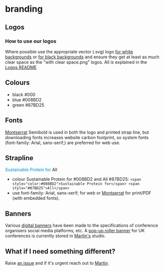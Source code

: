 # branding
## Logos
### How to use our logos
Where possible use the appropriate vector (.svg) logo [for white backgrounds](Logos/AMYBO%20logo%20-%20black%20for%20very%20light%20backgrounds.svg) or [for black backgrounds](Logos/AMYBO%20logo%20-%20white%20for%20very%20dark%20backgrounds.svg) and ensure they get at least as much clear space as the "with clear space.png" logos.  All is explained in the [Logos README](Logos/README.md)
## Colours
- black #000
- blue #008BD2
- green #87BD25
## Fonts
[Montserrat](https://github.com/JulietaUla/Montserrat) Semibold is used in both the logo and printed strap line, but downloading fonts increases website carbon footprint, so system fonts (font-family: Arial, sans-serif;) are preferred for web use.
## Strapline
<span style="color:#008BD2">Sustainable Protein for</span> <span style="#87BD25">All</span> 
- colour Sustainable Protein for #008BD2 and All #87BD25: `<span style="color:#008BD2">Sustainable Protein for</span> <span style="#87BD25">All</span>`
- use font-family: Arial, sans-serif; for web or [Montserrat](https://github.com/JulietaUla/Montserrat) for print/PDF (with embedded fonts).
## Banners 
Various [digital banners](Other%20branding/Digital%20Banners) have been made to the specifications of conference organisers social media platforms, etc.
A [pop-up roller banner](Other%20branding/Physical%20Collateral/Pop-up%20Roller%20Banner) for UK conferences is currently stored in [Martin's](https://amy.bo/Martin-links) studio.
## What if I need something different?
Raise [an issue](https://github.com/amy-bo/branding/issues) and if it's urgent reach out to [Martin](https://amy.bo/Martin-links).
